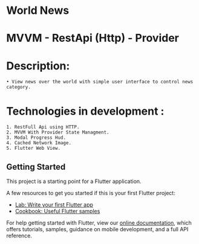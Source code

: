 ﻿# World News
# MVVM - RestApi (Http) - Provider
# Description: 
    • View news over the world with simple user interface to control news category.
# Technologies in development :
    1. RestFull Api using HTTP.
    2. MVVM With Provider State Managment.
    3. Modal Progress Hud.
    4. Cached Network Image.
    5. Flutter Web View.







## Getting Started

This project is a starting point for a Flutter application.

A few resources to get you started if this is your first Flutter project:

- [Lab: Write your first Flutter app](https://flutter.dev/docs/get-started/codelab)
- [Cookbook: Useful Flutter samples](https://flutter.dev/docs/cookbook)

For help getting started with Flutter, view our
[online documentation](https://flutter.dev/docs), which offers tutorials,
samples, guidance on mobile development, and a full API reference.
